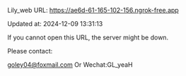 Lily_web URL: https://ae6d-61-165-102-156.ngrok-free.app

Updated at: 2024-12-09 13:31:13

If you cannot open this URL, the server might be down.

Please contact: 

goley04@foxmail.com Or Wechat:GL_yeaH